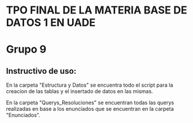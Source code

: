 # TPO FINAL DE LA MATERIA BASE DE DATOS 1 EN UADE

# Grupo 9

## Instructivo de uso:

En la carpeta "Estructura y Datos" se encuentra todo el script para la creacion de las tablas y el insertado de datos en las mismas.

En la carpeta "Querys_Resoluciones" se encuentran todas las querys realizadas en base a los enunciados que se encuentran en la carpeta "Enunciados".
